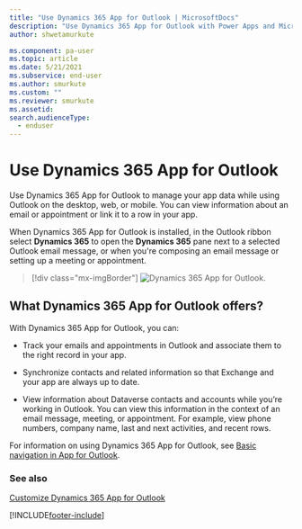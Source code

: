 ```yaml
---
title: "Use Dynamics 365 App for Outlook | MicrosoftDocs"
description: "Use Dynamics 365 App for Outlook with Power Apps and Microsoft Dataverse."
author: shwetamurkute

ms.component: pa-user
ms.topic: article
ms.date: 5/21/2021
ms.subservice: end-user
ms.author: smurkute
ms.custom: ""
ms.reviewer: smurkute
ms.assetid: 
search.audienceType: 
  - enduser
---
```

# Use Dynamics 365 App for Outlook

Use Dynamics 365 App for Outlook to manage your app data while using Outlook on the desktop, web, or mobile. You can view information about an email or appointment or link it to a row in your app.

When Dynamics 365 App for Outlook is installed, in the Outlook ribbon select **Dynamics 365** to open the **Dynamics 365** pane next to a selected Outlook email message, or when you're composing an email message or setting up a meeting or appointment.

   > [!div class="mx-imgBorder"] 
   > ![Dynamics 365 App for Outlook.](media/outlookapp.png "Dynamics 365 App for Outlook")

## What Dynamics 365 App for Outlook offers?

With Dynamics 365 App for Outlook, you can:  

- Track your emails and appointments in Outlook and associate them to the right record in your app.

- Synchronize contacts and related information so that Exchange and your app are always up to date.
  
- View information about Dataverse contacts and accounts while you’re working in Outlook. You can view this information in the context of an email message, meeting, or appointment. For example, view phone numbers, company name, last and next activities, and recent rows. 
  
  

For information on using Dynamics 365 App for Outlook, see [Basic navigation in App for Outlook](/dynamics365/customer-engagement/outlook-app/user/basic-navigation).

### See also

[Customize Dynamics 365 App for Outlook](../maker/model-driven-apps/app-for-outlook-customize.md)  




[!INCLUDE[footer-include](../includes/footer-banner.md)]
